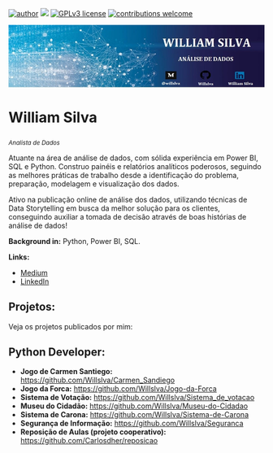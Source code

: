 [![author](https://img.shields.io/badge/author-williamsilva-red.svg)](https://www.linkedin.com/in/william-silva-a4489621a/) [![](https://img.shields.io/badge/python-3.9.7+-blue.svg)](https://www.python.org/downloads/release/python-397/) [![GPLv3 license](https://img.shields.io/badge/License-GPLv3-blue.svg)](http://perso.crans.org/besson/LICENSE.html) [![contributions welcome](https://img.shields.io/badge/contributions-welcome-brightgreen.svg?style=flat)](https://github.com/Willslva/data_science/issues)

<p align="center">
  <img src="banner.jpg" >
</p>

# William Silva
<sub>*Analista de Dados*</sub>

Atuante na área de análise de dados, com sólida experiência em Power BI, SQL e Python. Construo painéis e relatórios analíticos poderosos, seguindo as melhores práticas de trabalho desde a identificação do problema, preparação, modelagem e visualização dos dados.

Ativo na publicação online de análise dos dados, utilizando técnicas de Data Storytelling em busca da melhor solução para os clientes, conseguindo auxiliar a tomada de decisão através de boas histórias de análise de dados!

**Background in:** Python, Power BI, SQL.

**Links:**
* [Medium](https://medium.com/@willslva)
* [LinkedIn](https://www.linkedin.com/in/william-silva-a4489621a/)



## Projetos:
Veja os projetos publicados por mim:

## Python Developer:
* **Jogo de Carmen Santiego:** https://github.com/Willslva/Carmen_Sandiego
* **Jogo da Forca:** https://github.com/Willslva/Jogo-da-Forca
* **Sistema de Votação:** https://github.com/Willslva/Sistema_de_votacao
* **Museu do Cidadão:** https://github.com/Willslva/Museu-do-Cidadao
* **Sistema de Carona:** https://github.com/Willslva/Sistema-de-Carona
* **Segurança de Informação:** https://github.com/Willslva/Seguranca
* **Reposição de Aulas (projeto cooperativo):** https://github.com/Carlosdher/reposicao

